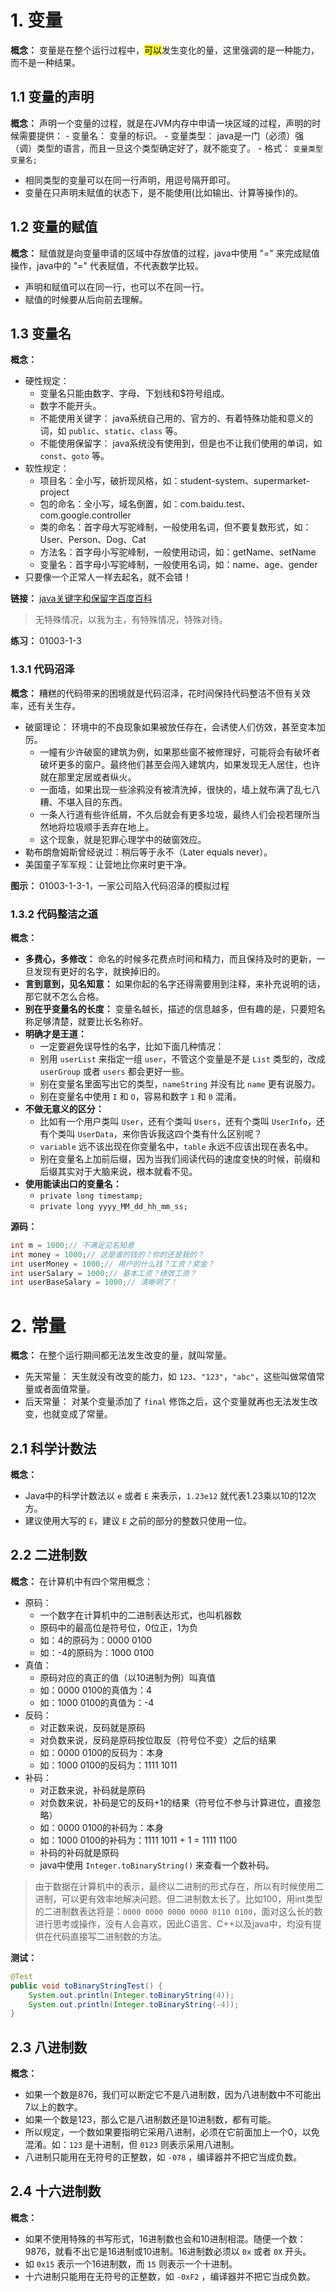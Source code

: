 # 1. 变量

**概念：** 变量是在整个运行过程中，<mark>可以</mark>发生变化的量，这里强调的是一种能力，而不是一种结果。

## 1.1 变量的声明

**概念：** 声明一个变量的过程，就是在JVM内存中申请一块区域的过程，声明的时候需要提供：
    - 变量名： 变量的标识。
    - 变量类型： java是一门（必须）强（调）类型的语言，而且一旦这个类型确定好了，就不能变了。
    - 格式： `变量类型 变量名;`
- 相同类型的变量可以在同一行声明，用逗号隔开即可。
- 变量在只声明未赋值的状态下，是不能使用(比如输出、计算等操作)的。

## 1.2 变量的赋值

**概念：** 赋值就是向变量申请的区域中存放值的过程，java中使用 "=" 来完成赋值操作，java中的 "=" 代表赋值，不代表数学比较。
- 声明和赋值可以在同一行，也可以不在同一行。
- 赋值的时候要从后向前去理解。

## 1.3 变量名

**概念：**
- 硬性规定：
    - 变量名只能由数字、字母、下划线和$符号组成。
    - 数字不能开头。 
    - 不能使用关键字： java系统自己用的、官方的、有着特殊功能和意义的词，如 `public`、`static`、`class` 等。
    - 不能使用保留字： java系统没有使用到，但是也不让我们使用的单词，如 `const`、`goto` 等。
- 软性规定：
    - 项目名：全小写，破折现风格，如：student-system、supermarket-project
    - 包的命名：全小写，域名倒置，如：com.baidu.test、com.google.controller
    - 类的命名：首字母大写驼峰制，一般使用名词，但不要复数形式，如：User、Person、Dog、Cat
    - 方法名：首字母小写驼峰制，一般使用动词，如：getName、setName
    - 变量名：首字母小写驼峰制，一般使用名词，如：name、age、gender
- 只要像一个正常人一样去起名，就不会错！

**链接：** [java关键字和保留字百度百科](https://baike.baidu.com/item/java%E5%85%B3%E9%94%AE%E5%AD%97/5808816?fr=aladdin)

> 无特殊情况，以我为主，有特殊情况，特殊对待。

**练习：** 01003-1-3

### 1.3.1 代码沼泽

**概念：** 糟糕的代码带来的困境就是代码沼泽，花时间保持代码整洁不但有关效率，还有关生存。
- 破窗理论： 环境中的不良现象如果被放任存在，会诱使人们仿效，甚至变本加厉。
    - 一幢有少许破窗的建筑为例，如果那些窗不被修理好，可能将会有破坏者破坏更多的窗户。最终他们甚至会闯入建筑内，如果发现无人居住，也许就在那里定居或者纵火。
    - 一面墙，如果出现一些涂鸦没有被清洗掉，很快的，墙上就布满了乱七八糟、不堪入目的东西。
    - 一条人行道有些许纸屑，不久后就会有更多垃圾，最终人们会视若理所当然地将垃圾顺手丢弃在地上。
    - 这个现象，就是犯罪心理学中的破窗效应。
- 勒布朗詹姆斯曾经说过：稍后等于永不（Later equals never）。
- 美国童子军军规：让营地比你来时更干净。

**图示：** 01003-1-3-1，一家公司陷入代码沼泽的模拟过程

### 1.3.2 代码整洁之道

**概念：** 
- **多费心，多修改：** 命名的时候多花费点时间和精力，而且保持及时的更新，一旦发现有更好的名字，就换掉旧的。
- **言到意到，见名知意：** 如果你起的名字还得需要用到注释，来补充说明的话，那它就不怎么合格。
- **别在乎变量名的长度：** 变量名越长，描述的信息越多，但有趣的是，只要短名称足够清楚，就要比长名称好。
- **明确才是王道：**
    - 一定要避免误导性的名字，比如下面几种情况：
    - 别用 `userList` 来指定一组 `user`，不管这个变量是不是 `List` 类型的，改成 `userGroup` 或者 `users` 都会更好一些。
    - 别在变量名里面写出它的类型，`nameString` 并没有比 `name` 更有说服力。
    - 别在变量名中使用 `I` 和 `O`，容易和数字 `1` 和 `0` 混淆。
- **不做无意义的区分：**
    - 比如有一个用户类叫 `User`，还有个类叫 `Users`，还有个类叫 `UserInfo`，还有个类叫 `UserData`，来你告诉我这四个类有什么区别呢？
    - `variable` 远不该出现在你变量名中，`table` 永远不应该出现在表名中。
    - 别在变量名上加前后缀，因为当我们阅读代码的速度变快的时候，前缀和后缀其实对于大脑来说，根本就看不见。
- **使用能读出口的变量名：**
    - `private long timestamp;`
    - `private long yyyy_MM_dd_hh_mm_ss;`

**源码：**
``` java
int m = 1000;// 不满足见名知意
int money = 1000;// 这是谁的钱的？你的还是我的？
int userMoney = 1000;// 用户的什么钱？工资？奖金？
int userSalary = 1000;// 基本工资？绩效工资？
int userBaseSalary = 1000;// 清晰明了！
```

# 2. 常量

**概念：** 在整个运行期间都无法发生改变的量，就叫常量。
- 先天常量： 天生就没有改变的能力，如 `123`、`"123"`，`"abc"`，这些叫做常值常量或者面值常量。
- 后天常量： 对某个变量添加了 `final` 修饰之后，这个变量就再也无法发生改变，也就变成了常量。 

## 2.1 科学计数法

**概念：**
- Java中的科学计数法以 `e` 或者 `E` 来表示，`1.23e12` 就代表1.23乘以10的12次方。
- 建议使用大写的 `E`，建议 `E` 之前的部分的整数只使用一位。

## 2.2 二进制数

**概念：** 在计算机中有四个常用概念：
- 原码：
    - 一个数字在计算机中的二进制表达形式，也叫机器数
    - 原码中的最高位是符号位，0位正，1为负
    - 如：4的原码为：0000 0100
    - 如：-4的原码为：1000 0100
- 真值：
    - 原码对应的真正的值（以10进制为例）叫真值
    - 如：0000 0100的真值为：4
    - 如：1000 0100的真值为：-4
- 反码：
    - 对正数来说，反码就是原码
    - 对负数来说，反码是原码按位取反（符号位不变）之后的结果
    - 如：0000 0100的反码为：本身
    - 如：1000 0100的反码为：1111 1011
- 补码：
    - 对正数来说，补码就是原码
    - 对负数来说，补码是它的反码+1的结果（符号位不参与计算进位，直接忽略）
    - 如：0000 0100的补码为：本身
    - 如：1000 0100的补码为：1111 1011 + 1 = 1111 1100
    - 补码的补码就是原码
    - java中使用 `Integer.toBinaryString()` 来查看一个数补码。

> 由于数据在计算机中的表示，最终以二进制的形式存在，所以有时候使用二进制，可以更有效率地解决问题。但二进制数太长了。比如100，用int类型的二进制数表达将是：`0000 0000 0000 0000 0110 0100`，面对这么长的数进行思考或操作，没有人会喜欢，因此C语言、C++以及java中，均没有提供在代码直接写二进制数的方法。
  
**测试：**
```java
@Test
public void toBinaryStringTest() {
    System.out.println(Integer.toBinaryString(4));
    System.out.println(Integer.toBinaryString(-4));
}
```

## 2.3 八进制数

**概念：**
- 如果一个数是876，我们可以断定它不是八进制数，因为八进制数中不可能出7以上的数字。
- 如果一个数是123，那么它是八进制数还是10进制数，都有可能。
- 所以规定，一个数如果要指明它采用八进制，必须在它前面加上一个0，以免混淆。如：`123` 是十进制，但 `0123` 则表示采用八进制。
- 八进制只能用在无符号的正整数，如 `-078` ，编译器并不把它当成负数。

## 2.4 十六进制数

**概念：**
- 如果不使用特殊的书写形式，16进制数也会和10进制相混。随便一个数：9876，就看不出它是16进制或10进制。16进制数必须以 `0x` 或者 `0X` 开头。
- 如 `0x15` 表示一个16进制数，而 `15` 则表示一个十进制。
- 十六进制只能用在无符号的正整数，如 `-0xF2` ，编译器并不把它当成负数。